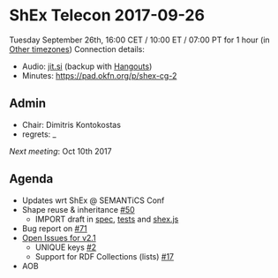 # ShEx Telecon 2017-09-26

Tuesday September 26th, 16:00 CET / 10:00 ET / 07:00 PT for 1 hour (in [Other timezones](https://www.timeanddate.com/worldclock/fixedtime.html?msg=ShEx+CG&iso=20170926T16&p1=195&ah=1))
Connection details:

* Audio: [jit.si](https://meet.jit.si/ShEx) (backup with [Hangouts](http://tinyurl.com/ShEx-hangouts))
* Minutes: https://pad.okfn.org/p/shex-cg-2

## Admin

 * Chair: Dimitris Kontokostas
 * regrets: _

*Next meeting*: Oct 10th 2017

## Agenda
 * Updates wrt ShEx @ SEMANTiCS Conf
 * Shape reuse & inheritance [#50](https://github.com/shexSpec/shex/issues/50)
   * IMPORT draft in [spec](https://rawgit.com/shexSpec/spec/import/index.html#import), [tests](https://github.com/shexSpec/shexTest/blob/import/validation/manifest.ttl#L15573) and [shex.js](https://github.com/shexSpec/shex.js/compare/import#diff-a9d027e31516f822e4f74c72b0982dec)
 * Bug report on [#71](https://github.com/shexSpec/shex/issues/71)
 * [Open Issues for v2.1](https://github.com/shexSpec/shex/issues?q=is%3Aopen+is%3Aissue+milestone%3A2.1)
   * UNIQUE keys [#2](https://github.com/shexSpec/shex/issues/2)
   * Support for RDF Collections (lists) [#17](https://github.com/shexSpec/shex/issues/17)
 * AOB 
